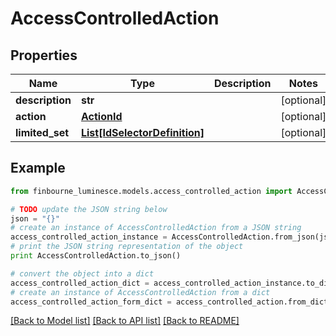 # AccessControlledAction


## Properties
Name | Type | Description | Notes
------------ | ------------- | ------------- | -------------
**description** | **str** |  | [optional] 
**action** | [**ActionId**](ActionId.md) |  | [optional] 
**limited_set** | [**List[IdSelectorDefinition]**](IdSelectorDefinition.md) |  | [optional] 

## Example

```python
from finbourne_luminesce.models.access_controlled_action import AccessControlledAction

# TODO update the JSON string below
json = "{}"
# create an instance of AccessControlledAction from a JSON string
access_controlled_action_instance = AccessControlledAction.from_json(json)
# print the JSON string representation of the object
print AccessControlledAction.to_json()

# convert the object into a dict
access_controlled_action_dict = access_controlled_action_instance.to_dict()
# create an instance of AccessControlledAction from a dict
access_controlled_action_form_dict = access_controlled_action.from_dict(access_controlled_action_dict)
```
[[Back to Model list]](../README.md#documentation-for-models) [[Back to API list]](../README.md#documentation-for-api-endpoints) [[Back to README]](../README.md)


